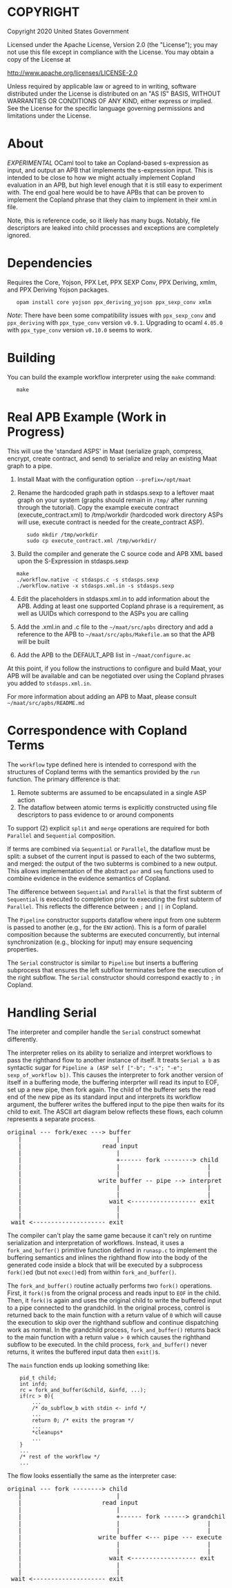 COPYRIGHT
=========

Copyright 2020 United States Government

Licensed under the Apache License, Version 2.0 (the "License");
you may not use this file except in compliance with the License.
You may obtain a copy of the License at

   http://www.apache.org/licenses/LICENSE-2.0

Unless required by applicable law or agreed to in writing, software
distributed under the License is distributed on an "AS IS" BASIS,
WITHOUT WARRANTIES OR CONDITIONS OF ANY KIND, either express or implied.
See the License for the specific language governing permissions and
limitations under the License.

About
=====

*EXPERIMENTAL* OCaml tool to take an Copland-based s-expression as input, 
and output an APB that implements the s-expression input. This is 
intended to be close to how we might actually implement Copland 
evaluation in an APB, but high level enough that it is still easy to 
experiment with. The end goal here would be to have APBs that can be 
proven to implement the Copland phrase that they claim to implement in 
their xml.in file. 

Note, this is reference code, so it likely has many bugs. Notably,
file descriptors are leaked into child processes and exceptions are
completely ignored.

Dependencies
============

Requires the Core, Yojson, PPX Let, PPX SEXP Conv, PPX Deriving, xmlm, and
PPX Deriving Yojson packages. 

```
   opam install core yojson ppx_deriving_yojson ppx_sexp_conv xmlm
```

_Note_: There have been some compatibility issues with `ppx_sexp_conv`
and `ppx_deriving` with `ppx_type_conv` version `v0.9.1`. Upgrading to
ocaml `4.05.0` with `ppx_type_conv` version `v0.10.0` seems to work.

Building
========

You can build the example workflow interpreter using the `make` command: 
```
   make
```

Real APB Example (Work in Progress)
===================================

This will use the 'standard ASPS' in Maat (serialize graph, compress, encrypt,
create contract, and send) to serialize and relay an existing Maat graph to a
pipe.

1. Install Maat with the configuration option `--prefix=/opt/maat`
2. Rename the hardcoded graph path in stdasps.sexp to a leftover maat graph
   on your system (graphs should remain in `/tmp/` after running through the
   tutorial). Copy the example execute contract (execute_contract.xml) to
   /tmp/workdir (hardcoded work directory ASPs will use, execute contract is
   needed for the create_contract ASP).
   ```
      sudo mkdir /tmp/workdir
      sudo cp execute_contract.xml /tmp/workdir/
   ```   
   
3. Build the compiler and generate the C source code and APB XML based upon the
   S-Expression in stdasps.sexp

```
   make
   ./workflow.native -c stdasps.c -s stdasps.sexp
   ./workflow.native -x stdasps.xml.in -s stdasps.sexp
```

4. Edit the placeholders in stdasps.xml.in to add information about the APB.
   Adding at least one supported Copland phrase is a requirement, as well as
   UUIDs which correspond to the ASPs you are calling

5. Add the .xml.in and .c file to the `~/maat/src/apbs` directory and add a 
   reference to the APB to `~/maat/src/apbs/Makefile.am` so that the APB will be
   built

6. Add the APB to the DEFAULT_APB list in `~/maat/configure.ac`

At this point, if you follow the instructions to configure and build Maat, your 
APB will be available and can be negotiated over using the Copland phrases you 
added to `stdasps.xml.in`.

For more information about adding an APB to Maat, please consult 
`~/maat/src/apbs/README.md`

Correspondence with Copland Terms
=========================

The `workflow` type defined here is intended to correspond with the structures 
of Copland terms with the semantics provided by the `run` function.
The primary difference is that:
1. Remote subterms are assumed to be encapsulated in a single ASP
   action
2. The dataflow between atomic terms is explicitly constructed using
   file descriptors to pass evidence to or around components

To support (2) explicit `split` and `merge` operations are required
for both `Parallel` and `Sequential` composition.

If terms are combined via `Sequential` or `Parallel`, the dataflow
must be split: a subset of the current input is passed to each of the
two subterms, and merged: the output of the two subterms is combined
to a new output. This allows implementation of the abstract `par` and
`seq` functions used to combine evidence in the evidence semantics of
Copland.

The difference between `Sequential` and `Parallel` is that the first
subterm of `Sequential` is executed to completion prior to executing
the first subterm of `Parallel`. This reflects the difference between
`;` and `||` in Copland.

The `Pipeline` constructor supports dataflow where input from one
subterm is passed to another (e.g., for the `ENV` action). This is a
form of parallel composition because the subterms are executed
concurrently, but internal synchronization (e.g., blocking for input)
may ensure sequencing properties.

The `Serial` constructor is similar to `Pipeline` but inserts a
buffering subprocess that ensures the left subflow terminates before
the execution of the right subflow. The `Serial` constructor should
correspond exactly to `;` in Copland.

Handling Serial
===============

The interpreter and compiler handle the `Serial` construct somewhat
differently.

The interpreter relies on its ability to serialize and interpret
workflows to pass the righthand flow to another instance of itself. It
treats `Serial a b` as syntactic sugar for `Pipeline a (ASP self
["-b"; "-s"; "-e"; sexp_of_workflow b])`. This causes the interpreter
to fork another version of itself in a buffering mode, the buffering
interprter will read its input to EOF, set up a new pipe, then fork
again. The child of the bufferer sets the read end of the new pipe as
its standard input and interprets its workflow argument, the bufferer
writes the buffered input to the pipe then waits for its child to
exit. The ASCII art diagram below reflects these flows, each column
represents a separate process.

<pre>
original --- fork/exec ---> buffer
   |                          |
   |                      read input
   |                          |
   |                          +------ fork --------> child
   |                          |                        |
   |                          |                        |
   |                     write buffer -- pipe --> interpret b
   |                          |                        |
   |                          |                        |
   |                        wait <------------------ exit
   |                          |
   |                          |
 wait <-------------------- exit
</pre>

The compiler can't play the same game because it can't rely on runtime
serialization and interpretation of workflows. Instead, it uses a
`fork_and_buffer()` primitive function defined in `runasp.c` to
implement the buffering semantics and inlines the righthand flow into
the body of the generated code inside a block that will be executed by
a subprocess `fork()`ed (but not `exec()`ed) from within
`fork_and_buffer()`.

The `fork_and_buffer()` routine actually performs two `fork()`
operations. First, it `fork()`s from the orignal process and reads
input to `EOF` in the child. Then, it `fork()`s again and uses the
original child to write the buffered input to a pipe connected to the
grandchild. In the original process, control is returned back to the
main function with a return value of `0` which will cause the
execution to skip over the righthand subflow and continue dispatching
work as normal. In the grandchild process, `fork_and_buffer()` returns
back to the main function with a return value `> 0` which causes the
righthand subflow to be executed. In the child process,
`fork_and_buffer()` never returns, it writes the buffered input data
then `exit()`s.

The `main` function ends up looking something like:

```
	pid_t child;
	int infd;
	rc = fork_and_buffer(&child, &infd, ...);
	if(rc > 0){
		...	
		/* do_subflow_b with stdin <- infd */
		...
		return 0; /* exits the program */
		...
		*cleanups*
		...
	}
	...
	/* rest of the workflow */
	...
```

The flow looks essentially the same as the interpreter case:

<pre>
original --- fork --------> child
   |                          |
   |                      read input
   |                          |
   |                          +------ fork ------> grandchild
   |                          |                        |
   |                          |                        |
   |                     write buffer <--- pipe --- execute b
   |                          |                        |
   |                          |                        |
   |                        wait <------------------ exit
   |                          |
   |                          |
 wait <-------------------- exit
</pre>
